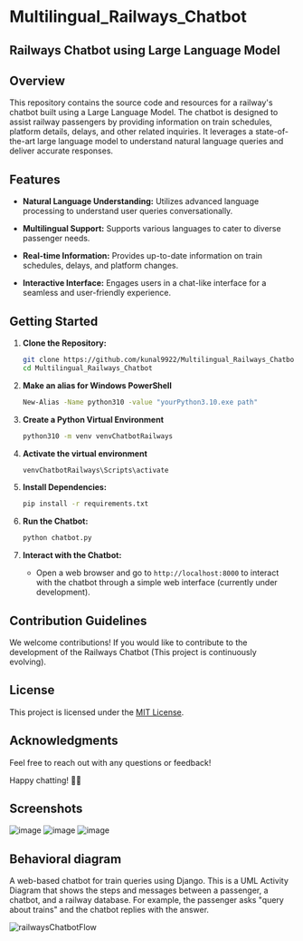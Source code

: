 # Multilingual_Railways_Chatbot

## Railways Chatbot using Large Language Model

## Overview

This repository contains the source code and resources for a railway's chatbot built using a Large Language Model. The chatbot is designed to assist railway passengers by providing information on train schedules, platform details, delays, and other related inquiries. It leverages a state-of-the-art large language model to understand natural language queries and deliver accurate responses.

## Features

- **Natural Language Understanding:** Utilizes advanced language processing to understand user queries conversationally.
  
- **Multilingual Support:** Supports various languages to cater to diverse passenger needs.

- **Real-time Information:** Provides up-to-date information on train schedules, delays, and platform changes.

- **Interactive Interface:** Engages users in a chat-like interface for a seamless and user-friendly experience.

## Getting Started

1. **Clone the Repository:**
    ```bash
    git clone https://github.com/kunal9922/Multilingual_Railways_Chatbot.git
    cd Multilingual_Railways_Chatbot
    ```
2. **Make an alias for Windows PowerShell** 
    ```bash
   New-Alias -Name python310 -value "yourPython3.10.exe path"
   ```
3. **Create a Python Virtual Environment**
    ```bash
    python310 -m venv venvChatbotRailways
    ```
4. **Activate the virtual environment**
    ```bash
    venvChatbotRailways\Scripts\activate
    ```
5. **Install Dependencies:**
    ```bash
    pip install -r requirements.txt
    ```

6. **Run the Chatbot:**
    ```bash
    python chatbot.py
    ```

7. **Interact with the Chatbot:**
    - Open a web browser and go to `http://localhost:8000` to interact with the chatbot through a simple web interface (currently under development).

## Contribution Guidelines

We welcome contributions! If you would like to contribute to the development of the Railways Chatbot (This project is continuously evolving).

## License

This project is licensed under the [MIT License](https://github.com/kunal9922/Multilingual_Railways_Chatbot/blob/main/LICENSE).

## Acknowledgments

Feel free to reach out with any questions or feedback!

Happy chatting! 🚂🤖

## Screenshots
![image](https://github.com/kunal9922/Multilingual_Railways_Chatbot/assets/53283003/9bc80a46-c15e-47a8-9a2e-128f2603b1dd)
![image](https://github.com/kunal9922/Multilingual_Railways_Chatbot/assets/53283003/5cbd3396-c347-40ad-a745-92e81d50d464)
![image](https://github.com/kunal9922/Multilingual_Railways_Chatbot/assets/53283003/ddb0c68b-87bd-40e1-b24f-0ae0de744b67)


## Behavioral diagram
A web-based chatbot for train queries using Django. This is a UML Activity Diagram that shows the steps and messages between a passenger, a chatbot, and a railway database. For example, the passenger asks "query about trains" and the chatbot replies with the answer.

![railwaysChatbotFlow](https://github.com/kunal9922/Multilingual_Railways_Chatbot/assets/53283003/ccae208e-0b3a-485b-b1bc-5aa96f92b021)
